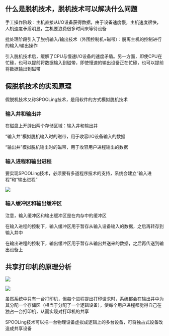 ## 什么是脱机技术，脱机技术可以解决什么问题

手工操作阶段：主机直接从I/O设备获得数据，由于设备速度慢，主机速度很快，人机速度矛盾明显，主机要浪费很多时间来等待设备

批处理阶段引入了脱机输入/输出技术（外围控制机+磁带）：脱离主机的控制进行的输入/输出操作

引入脱机技术后，缓解了CPU与慢速I/O设备的速度矛盾。另一方面，即使CPU在忙碌，也可以提前将数据输入到磁带，即使慢速的输出设备正在忙碌，也可以提前将数据输出到磁带

## 假脱机技术的实现原理

假脱机技术又称SPOOLing技术，是用软件的方式模拟脱机技术

### 输入井和输出井

在磁盘上开辟出两个存储区域：输入井和输出井

“输入井”模拟脱机输入时的磁带，用于收容I/O设备输入的数据

“输出井”模拟脱机输出时的磁带，用于收容用户进程输出的数据

### 输入进程和输出进程

要实现SPOOLing技术，必须要有多道程序技术的支持，系统会建立“输入进程”和“输出进程”

![](https://tva1.sinaimg.cn/large/008i3skNly1grl0x8vnoej30mu0c8n62.jpg)

### 输入缓冲区和输出缓冲区

注意，输入缓冲区和输出缓冲区是在内存中的缓冲区

在输入进程的控制下，输入缓冲区用于暂存从输入设备输入的数据，之后再转存到输入井中

在输出进程的控制下，输出缓冲区用于暂存从输出井送来的数据，之后再传送到输出设备上

## 共享打印机的原理分析

![](https://tva1.sinaimg.cn/large/008i3skNly1grl14sroebj30ri0ai7eu.jpg)

![](https://tva1.sinaimg.cn/large/008i3skNly1grl18w27wtj30wk0gy1ck.jpg)

虽然系统中只有一台打印机，但每个进程提出打印请求时，系统都会在输出井中为其分配一个存储区（相当于分配了一个逻辑设备），使每个用户进程都觉得自己在独占一台打印机，从而实现对打印机的共享

SPOOLing技术可以把一台物理设备虚拟成逻辑上的多台设备，可将独占式设备改造成共享设备